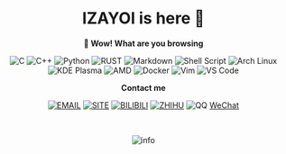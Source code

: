 <div align="center">
  
# IZAYOI is here 🧐

**🙈 Wow! What are you browsing**

![C](https://img.shields.io/badge/C-a8b9cc.svg?&style=for-the-badge&logo=c&logoColor=black)
![C++](https://img.shields.io/badge/c++-%2300599C.svg?&style=for-the-badge&logo=c%2b%2b&logoColor=white)
![Python](https://img.shields.io/badge/python-%233776AB.svg?&style=for-the-badge&logo=python&logoColor=white)
![RUST](https://img.shields.io/badge/rust-%23000000.svg?&style=for-the-badge&logo=rust&logoColor=white)
![Markdown](https://img.shields.io/badge/markdown-48ac98.svg?&style=for-the-badge&logo=markdown&logoColor=white)
![Shell Script](https://img.shields.io/badge/shell_script%20-5d87bf.svg?&style=for-the-badge&logo=gnu-bash&logoColor=white)
![Arch Linux](https://img.shields.io/badge/Arch%20Linux-%231793D1.svg?&style=for-the-badge&logo=arch-linux&logoColor=white)
![KDE Plasma](https://img.shields.io/badge/KDE%20Plasma-%231793D1.svg?&style=for-the-badge&logo=kde&logoColor=white)
![AMD](https://img.shields.io/badge/AMD%20yes!-ed1c24.svg?&style=for-the-badge&logo=amd&logoColor=white)
![Docker](https://img.shields.io/badge/Docker-%232496ED.svg?&style=for-the-badge&logo=docker&logoColor=white)
![Vim](https://img.shields.io/badge/Vim-019733.svg?&style=for-the-badge&logo=vim&logoColor=white)
![VS Code](https://img.shields.io/badge/VS%20Code-%23007ACC.svg?&style=for-the-badge&logo=visual-studio-code&logoColor=white)

**Contact me**

[![EMAIL](https://img.shields.io/badge/email-izayoint0x80@gmail.com-blueviolet?style=for-the-badge&logo=gmail&color=d14836)][email]
[![SITE](https://img.shields.io/badge/site-izayoi.cn-blueviolet?style=for-the-badge&logo=vercel&color=000000)][site]
[![BILIBILI](https://img.shields.io/badge/bilibili-%E4%BE%9D%E6%89%8E%E8%8D%AF%E5%8C%BB-blueviolet?style=for-the-badge&logo=bilibili&color=f48fb1)][bilibili]
[![ZHIHU](https://img.shields.io/badge/%E7%9F%A5%E4%B9%8E-IZAYOI-blueviolet?style=for-the-badge&logo=zhihu&color=0084ff)][zhihu]
![QQ](https://img.shields.io/badge/QQ-1906826229-blueviolet?style=for-the-badge&logo=tencent%20qq&color=eb1923)
[WeChat](https://img.shields.io/badge/WeChat-I2ZAY01-blueviolet?style=for-the-badge&logo=wechat&color=7bb32e)

</div>


<br/>


<div align="center">

![info](https://github-readme-stats.vercel.app/api?username=IZAY01&show_icons=true&count_private=true&hide=prs&theme=default_repocard)

<div/>

[email]: mailto:izayoint0x80
[site]: http://izayoi.cn
[zhihu]: https://www.zhihu.com/people/izayoi-28
[bilibili]: https://space.bilibili.com/210892014
